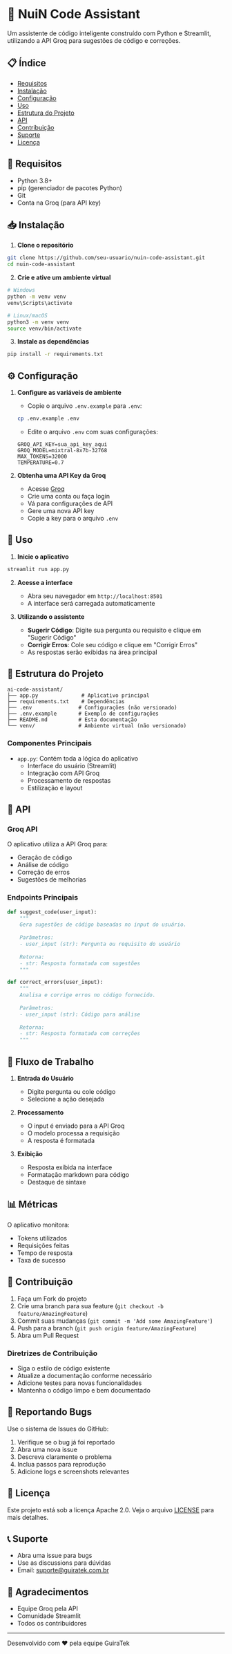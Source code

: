 # 🤖 NuiN Code Assistant

Um assistente de código inteligente construído com Python e Streamlit, utilizando a API Groq para sugestões de código e correções.

## 📋 Índice

- [Requisitos](-requisitos)
- [Instalação](-instalação)
- [Configuração](-configuração)
- [Uso](-uso)
- [Estrutura do Projeto](-estrutura-do-projeto)
- [API](-api)
- [Contribuição](-contribuição)
- [Suporte](-suporte)
- [Licença](-licença)

## 🔧 Requisitos

- Python 3.8+
- pip (gerenciador de pacotes Python)
- Git
- Conta na Groq (para API key)

## 📥 Instalação

1. **Clone o repositório**
```bash
git clone https://github.com/seu-usuario/nuin-code-assistant.git
cd nuin-code-assistant
```

2. **Crie e ative um ambiente virtual**
```bash
# Windows
python -m venv venv
venv\Scripts\activate

# Linux/macOS
python3 -m venv venv
source venv/bin/activate
```

3. **Instale as dependências**
```bash
pip install -r requirements.txt
```

## ⚙️ Configuração

1. **Configure as variáveis de ambiente**
   - Copie o arquivo `.env.example` para `.env`:
   ```bash
   cp .env.example .env
   ```
   - Edite o arquivo `.env` com suas configurações:
   ```env
   GROQ_API_KEY=sua_api_key_aqui
   GROQ_MODEL=mixtral-8x7b-32768
   MAX_TOKENS=32000
   TEMPERATURE=0.7
   ```

2. **Obtenha uma API Key da Groq**
   - Acesse [Groq](https://www.groq.com)
   - Crie uma conta ou faça login
   - Vá para configurações de API
   - Gere uma nova API key
   - Copie a key para o arquivo `.env`

## 🚀 Uso

1. **Inicie o aplicativo**
```bash
streamlit run app.py
```

2. **Acesse a interface**
   - Abra seu navegador em `http://localhost:8501`
   - A interface será carregada automaticamente

3. **Utilizando o assistente**
   - **Sugerir Código**: Digite sua pergunta ou requisito e clique em "Sugerir Código"
   - **Corrigir Erros**: Cole seu código e clique em "Corrigir Erros"
   - As respostas serão exibidas na área principal

## 📁 Estrutura do Projeto

```
ai-code-assistant/
├── app.py              # Aplicativo principal
├── requirements.txt    # Dependências
├── .env               # Configurações (não versionado)
├── .env.example       # Exemplo de configurações
├── README.md          # Esta documentação
└── venv/              # Ambiente virtual (não versionado)
```

### Componentes Principais

- `app.py`: Contém toda a lógica do aplicativo
  - Interface do usuário (Streamlit)
  - Integração com API Groq
  - Processamento de respostas
  - Estilização e layout

## 🔌 API

### Groq API

O aplicativo utiliza a API Groq para:
- Geração de código
- Análise de código
- Correção de erros
- Sugestões de melhorias

### Endpoints Principais

```python
def suggest_code(user_input):
    """
    Gera sugestões de código baseadas no input do usuário.
    
    Parâmetros:
    - user_input (str): Pergunta ou requisito do usuário
    
    Retorna:
    - str: Resposta formatada com sugestões
    """

def correct_errors(user_input):
    """
    Analisa e corrige erros no código fornecido.
    
    Parâmetros:
    - user_input (str): Código para análise
    
    Retorna:
    - str: Resposta formatada com correções
    """
```

## 🔄 Fluxo de Trabalho

1. **Entrada do Usuário**
   - Digite pergunta ou cole código
   - Selecione a ação desejada

2. **Processamento**
   - O input é enviado para a API Groq
   - O modelo processa a requisição
   - A resposta é formatada

3. **Exibição**
   - Resposta exibida na interface
   - Formatação markdown para código
   - Destaque de sintaxe

## 📊 Métricas

O aplicativo monitora:
- Tokens utilizados
- Requisições feitas
- Tempo de resposta
- Taxa de sucesso

## 🤝 Contribuição

1. Faça um Fork do projeto
2. Crie uma branch para sua feature (`git checkout -b feature/AmazingFeature`)
3. Commit suas mudanças (`git commit -m 'Add some AmazingFeature'`)
4. Push para a branch (`git push origin feature/AmazingFeature`)
5. Abra um Pull Request

### Diretrizes de Contribuição

- Siga o estilo de código existente
- Atualize a documentação conforme necessário
- Adicione testes para novas funcionalidades
- Mantenha o código limpo e bem documentado

## 🐛 Reportando Bugs

Use o sistema de Issues do GitHub:
1. Verifique se o bug já foi reportado
2. Abra uma nova issue
3. Descreva claramente o problema
4. Inclua passos para reprodução
5. Adicione logs e screenshots relevantes

## 📝 Licença

Este projeto está sob a licença Apache 2.0. Veja o arquivo [LICENSE](LICENSE) para mais detalhes.

## 📞 Suporte

- Abra uma issue para bugs
- Use as discussions para dúvidas
- Email: suporte@guiratek.com.br

## 🙏 Agradecimentos

- Equipe Groq pela API
- Comunidade Streamlit
- Todos os contribuidores

---

Desenvolvido com ❤️ pela equipe GuiraTek

